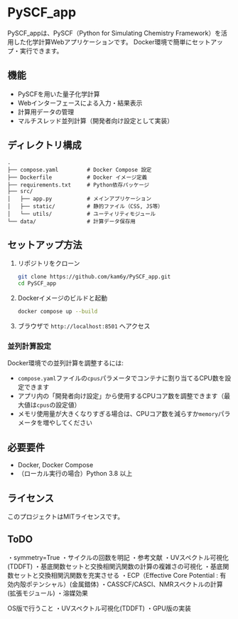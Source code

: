 # PySCF_app

PySCF_appは、PySCF（Python for Simulating Chemistry Framework）を活用した化学計算Webアプリケーションです。
Docker環境で簡単にセットアップ・実行できます。


## 機能

- PySCFを用いた量子化学計算
- Webインターフェースによる入力・結果表示
- 計算用データの管理
- マルチスレッド並列計算（開発者向け設定として実装）

## ディレクトリ構成

```
.
├── compose.yaml         # Docker Compose 設定
├── Dockerfile           # Docker イメージ定義
├── requirements.txt     # Python依存パッケージ
├── src/
│   ├── app.py           # メインアプリケーション
│   ├── static/          # 静的ファイル（CSS, JS等）
│   └── utils/           # ユーティリティモジュール
└── data/                # 計算データ保存用
```

## セットアップ方法

1. リポジトリをクローン
   ```sh
   git clone https://github.com/kam6y/PySCF_app.git
   cd PySCF_app
   ```

2. Dockerイメージのビルドと起動
   ```sh
   docker compose up --build
   ```

3. ブラウザで `http://localhost:8501` へアクセス

### 並列計算設定

Docker環境での並列計算を調整するには:

- `compose.yaml`ファイルの`cpus`パラメータでコンテナに割り当てるCPU数を設定できます
- アプリ内の「開発者向け設定」から使用するCPUコア数を調整できます（最大値は`cpus`の設定値）
- メモリ使用量が大きくなりすぎる場合は、CPUコア数を減らすか`memory`パラメータを増やしてください

## 必要要件

- Docker, Docker Compose
- （ローカル実行の場合）Python 3.8 以上

## ライセンス

このプロジェクトはMITライセンスです。

## ToDO
・symmetry=True
・サイクルの回数を明記
・参考文献
・UVスペクトル可視化(TDDFT)
・基底関数セットと交換相関汎関数の計算の複雑さの可視化
・基底関数セットと交換相関汎関数を充実させる
・ECP（Effective Core Potential : 有効内殻ポテンシャル）(金属錯体)
・CASSCF/CASCI、NMRスペクトルの計算(拡張モジュール)
・溶媒効果

OS版で行うこと
・UVスペクトル可視化(TDDFT)
・GPU版の実装